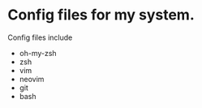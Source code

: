 # Config files for my system.
Config files include 
  - oh-my-zsh
  - zsh
  - vim
  - neovim
  - git
  - bash
